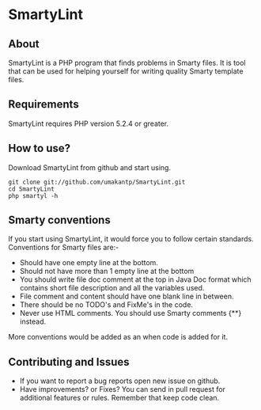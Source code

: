 SmartyLint
==========

About
------------

SmartyLint is a PHP program that finds problems in Smarty files. It is tool that can be used for helping yourself for writing quality Smarty template files.


Requirements
------------

SmartyLint requires PHP version 5.2.4 or greater.

How to use?
------------

Download SmartyLint from github and start using.

    git clone git://github.com/umakantp/SmartyLint.git
    cd SmartyLint
    php smartyl -h

Smarty conventions
------------------

If you start using SmartyLint, it would force you to follow certain standards. Conventions for Smarty files are:-

* Should have one empty line at the bottom.
* Should not have more than 1 empty line at the bottom
* You should write file doc comment at the top in Java Doc format which contains short file description and all the variables used.
* File comment and content should have one blank line in between.
* There should be no TODO's and FixMe's in the code.
* Never use HTML comments. You should use Smarty comments {**} instead.

More conventions would be added as an when code is added for it.

Contributing and Issues
-----------------------

* If you want to report a bug reports open new issue on github.
* Have improvements? or Fixes? You can send in pull request for additional features or rules. Remember that keep code clean.
